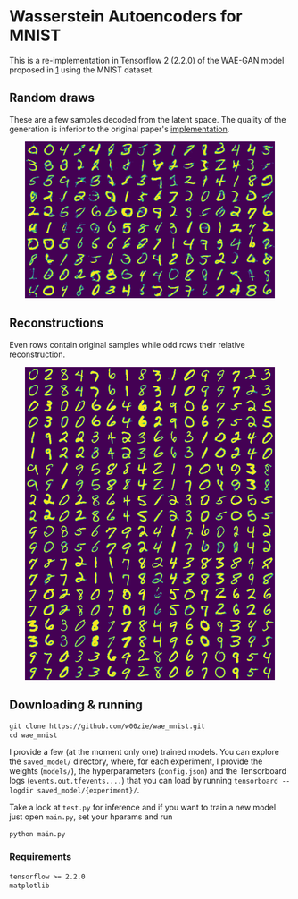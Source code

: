 # Wasserstein Autoencoders for MNIST

This is a re-implementation in Tensorflow 2 (2.2.0) of the WAE-GAN model proposed in [1] using the MNIST dataset.

## Random draws

These are a few samples decoded from the latent space. The quality of the generation is inferior to the original paper's [implementation](https://github.com/tolstikhin/wae).

<p align="center">
  <img src="https://github.com/w00zie/wae_mnist/blob/master/saved_models/23_06_2020-09:11:19/img/random.png" />
</p>

## Reconstructions

Even rows contain original samples while odd rows their relative reconstruction.

<p align="center">
  <img src="https://github.com/w00zie/wae_mnist/blob/master/saved_models/23_06_2020-09:11:19/img/recons.png" />
</p>

## Downloading & running

```
git clone https://github.com/w00zie/wae_mnist.git
cd wae_mnist
```
I provide a few (at the moment only one) trained models. You can explore the `saved_model/` directory, where, for each experiment, I provide the weights (`models/`), the hyperparameters (`config.json`) and the Tensorboard logs (`events.out.tfevents....`) that you can load by running `tensorboard --logdir saved_model/{experiment}/`.

Take a look at `test.py` for inference and if you want to train a new model just open `main.py`, set your hparams and run
```
python main.py
```

### Requirements
```
tensorflow >= 2.2.0
matplotlib
```

[1]: https://arxiv.org/pdf/1711.01558.pdf

